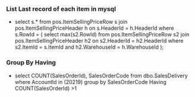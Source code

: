 
### List Last record of each item in mysql

- select s.* from pos.ItemSellingPriceRow s
join pos.ItemSellingPriceHeader h on s.HeaderId = h.HeaderId
where s.RowId = (
   select max(s2.RowId) 
   from pos.ItemSellingPriceRow s2 
   join pos.ItemSellingPriceHeader h2 on s2.HeaderId = h2.HeaderId
   where s2.ItemId = s.ItemId and h2.WarehouseId = h.WarehouseId 
);

### Group By Having

-  select COUNT(SalesOrderId), SalesOrderCode from dbo.SalesDelivery
 where AccountId  in (20219)
 group by SalesOrderCode
 Having COUNT(SalesOrderId) >1
